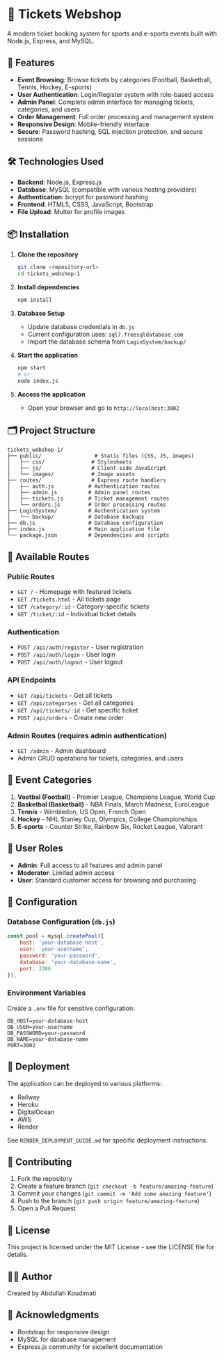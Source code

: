 # 🎫 Tickets Webshop

A modern ticket booking system for sports and e-sports events built with Node.js, Express, and MySQL.

## 🚀 Features

- **Event Browsing**: Browse tickets by categories (Football, Basketball, Tennis, Hockey, E-sports)
- **User Authentication**: Login/Register system with role-based access
- **Admin Panel**: Complete admin interface for managing tickets, categories, and users
- **Order Management**: Full order processing and management system
- **Responsive Design**: Mobile-friendly interface
- **Secure**: Password hashing, SQL injection protection, and secure sessions

## 🛠️ Technologies Used

- **Backend**: Node.js, Express.js
- **Database**: MySQL (compatible with various hosting providers)
- **Authentication**: bcrypt for password hashing
- **Frontend**: HTML5, CSS3, JavaScript, Bootstrap
- **File Upload**: Multer for profile images

## 📦 Installation

1. **Clone the repository**
   ```bash
   git clone <repository-url>
   cd tickets_webshop-1
   ```

2. **Install dependencies**
   ```bash
   npm install
   ```

3. **Database Setup**
   - Update database credentials in `db.js`
   - Current configuration uses: `sql7.freesqldatabase.com`
   - Import the database schema from `LoginSystem/backup/`

4. **Start the application**
   ```bash
   npm start
   # or
   node index.js
   ```

5. **Access the application**
   - Open your browser and go to `http://localhost:3002`

## 🗂️ Project Structure

```
tickets_webshop-1/
├── public/                 # Static files (CSS, JS, images)
│   ├── css/               # Stylesheets
│   ├── js/                # Client-side JavaScript
│   └── images/            # Image assets
├── routes/                # Express route handlers
│   ├── auth.js           # Authentication routes
│   ├── admin.js          # Admin panel routes
│   ├── tickets.js        # Ticket management routes
│   └── orders.js         # Order processing routes
├── LoginSystem/          # Authentication system
│   └── backup/           # Database backups
├── db.js                 # Database configuration
├── index.js              # Main application file
└── package.json          # Dependencies and scripts
```

## 🎯 Available Routes

### Public Routes
- `GET /` - Homepage with featured tickets
- `GET /tickets.html` - All tickets page
- `GET /category/:id` - Category-specific tickets
- `GET /ticket/:id` - Individual ticket details

### Authentication
- `POST /api/auth/register` - User registration
- `POST /api/auth/login` - User login
- `POST /api/auth/logout` - User logout

### API Endpoints
- `GET /api/tickets` - Get all tickets
- `GET /api/categories` - Get all categories
- `GET /api/tickets/:id` - Get specific ticket
- `POST /api/orders` - Create new order

### Admin Routes (requires admin authentication)
- `GET /admin` - Admin dashboard
- Admin CRUD operations for tickets, categories, and users

## 🎫 Event Categories

1. **Voetbal (Football)** - Premier League, Champions League, World Cup
2. **Basketbal (Basketball)** - NBA Finals, March Madness, EuroLeague
3. **Tennis** - Wimbledon, US Open, French Open
4. **Hockey** - NHL Stanley Cup, Olympics, College Championships
5. **E-sports** - Counter Strike, Rainbow Six, Rocket League, Valorant

## 👥 User Roles

- **Admin**: Full access to all features and admin panel
- **Moderator**: Limited admin access
- **User**: Standard customer access for browsing and purchasing

## 🔧 Configuration

### Database Configuration (`db.js`)
```javascript
const pool = mysql.createPool({
    host: 'your-database-host',
    user: 'your-username',
    password: 'your-password',
    database: 'your-database-name',
    port: 3306
});
```

### Environment Variables
Create a `.env` file for sensitive configuration:
```
DB_HOST=your-database-host
DB_USER=your-username
DB_PASSWORD=your-password
DB_NAME=your-database-name
PORT=3002
```

## 🚀 Deployment

The application can be deployed to various platforms:
- Railway
- Heroku
- DigitalOcean
- AWS
- Render

See `RENDER_DEPLOYMENT_GUIDE.md` for specific deployment instructions.

## 🤝 Contributing

1. Fork the repository
2. Create a feature branch (`git checkout -b feature/amazing-feature`)
3. Commit your changes (`git commit -m 'Add some amazing feature'`)
4. Push to the branch (`git push origin feature/amazing-feature`)
5. Open a Pull Request

## 📝 License

This project is licensed under the MIT License - see the LICENSE file for details.

## 👨‍💻 Author

Created by Abdullah Koudimati

## 🙏 Acknowledgments

- Bootstrap for responsive design
- MySQL for database management
- Express.js community for excellent documentation